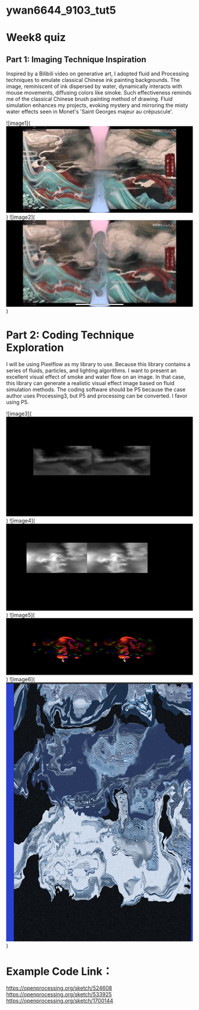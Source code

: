 # ywan6644_9103_tut5

# Week8 quiz

## Part 1: Imaging Technique Inspiration

Inspired by a Bilibili video on generative art, I adopted fluid and Processing techniques to emulate classical Chinese ink painting backgrounds. The image, reminiscent of ink dispersed by water, dynamically interacts with mouse movements, diffusing colors like smoke. Such effectiveness reminds me of the classical Chinese brush painting method of drawing. Fluid simulation enhances my projects, evoking mystery and mirroring the misty water effects seen in Monet's 'Saint Georges majeur au crépuscule'.

![image1](![assets\bilibili example.jpg](<assets/bilibili example.jpg>))
![image2](![/assets/bilibili example2.jpg ](<assets/bilibili example2.jpg>))

# Part 2: Coding Technique Exploration

I will be using Pixelflow as my library to use. Because this library contains a series of fluids, particles, and lighting algorithms. I want to present an excellent visual effect of smoke and water flow on an image. In that case, this library can generate a realistic visual effect image based on fluid simulation methods. The coding software should be P5 because the case author uses Processing3, but P5 and processing can be converted. I favor using P5.

![image3](![/assets/par2 example.jpg ](<assets/par2 example.jpg>))
![image4](![/assets/part2 example2.jpg ](<assets/part2 example2.jpg>))
![image5](![/assets/part example3.jpg](<assets/part example3.jpg>))
![image6](![/assets/san-juan-mountains.avif](<assets/part2 example4.jpg>))

# Example  Code Link：
 https://openprocessing.org/sketch/524608
 https://openprocessing.org/sketch/533925
 https://openprocessing.org/sketch/1700144


